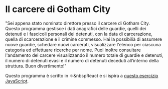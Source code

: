 # Il carcere di Gotham City

"Sei appena stato nominato direttore presso il carcere di Gotham City. Questo programma gestisce i dati anagrafici delle guardie, quelli dei detenuti e i fascicoli personali dei detenuti, con la data di carcerazione, quella di scarcerazione e il crimine commesso. Hai la possibilià di assumere nuove guardie, schedare nuovi carcerati, visualizzare l'elenco per ciascuna categoria ed effettuare ricerche per nome. Puoi inoltre consultare l'andamento del carcere visualizzando il numero totale di guardie e detenuti, il numero di detenuti evasi e il numero di detenuti deceduti all’interno della struttura. Buon divertimento!"

Questo programma è scritto in :atom_symbol:&nbspReact e si ispira a [questo esercizio JavaScript](https://github.com/pinovolpe/esercizi-javascript/blob/main/da-risolvere/il-carcere-di-gotham-city.js?target="_blank").
